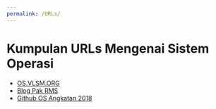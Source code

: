 ```yaml
---
permalink: /URLs/
---
```


# Kumpulan URLs Mengenai Sistem Operasi

* [OS.VLSM.ORG](https://os.vlsm.org/)
* [Blog Pak RMS](https://rahmatm.samik-ibrahim.vlsm.org/)
* [Github OS Angkatan 2018](https://github.com/UI-FASILKOM-OS/os201)
